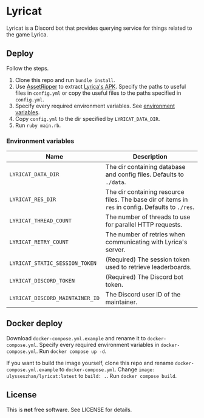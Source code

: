 # Lyricat

Lyricat is a Discord bot that provides querying service for things related to the game Lyrica.

## Deploy

Follow the steps.

1. Clone this repo and run `bundle install`.
2. Use [AssetRipper](https://github.com/AssetRipper/AssetRipper)
to extract [Lyrica's APK](https://apkcombo.com/lyrica/com.Rnova.lyrica/download/apk).
Specify the paths to useful files in `config.yml`
or copy the useful files to the paths specified in `config.yml`.
3. Specify every required environment variables. See [environment variables](#environment-variables).
4. Copy `config.yml` to the dir specified by `LYRICAT_DATA_DIR`.
5. Run `ruby main.rb`.

### Environment variables

| Name | Description |
|-|-|
| `LYRICAT_DATA_DIR` | The dir containing database and config files. Defaults to `./data`. |
| `LYRICAT_RES_DIR` | The dir containing resource files. The base dir of items in `res` in config. Defaults to `./res`. |
| `LYRICAT_THREAD_COUNT` | The number of threads to use for parallel HTTP requests. |
| `LYRICAT_RETRY_COUNT` | The number of retries when communicating with Lyrica's server. |
| `LYRICAT_STATIC_SESSION_TOKEN` | (Required) The session token used to retrieve leaderboards. |
| `LYRICAT_DISCORD_TOKEN` | (Required) The Discord bot token. |
| `LYRICAT_DISCORD_MAINTAINER_ID` | The Discord user ID of the maintainer. |

## Docker deploy

Download `docker-compose.yml.example` and rename it to `docker-compose.yml`.
Specify every required environment variables in `docker-compose.yml`.
Run `docker compose up -d`.

If you want to build the image yourself,
clone this repo and rename `docker-compose.yml.example` to `docker-compose.yml`.
Change `image: ulysseszhan/lyricat:latest` to `build: .`.
Run `docker compose build`.

## License

This is **not** free software.
See LICENSE for details.
